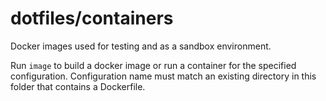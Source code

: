 # dotfiles/containers

Docker images used for testing and as a sandbox environment.

Run `image` to build a docker image or run a container for the specified configuration. Configuration name must match an existing directory in this folder that contains a Dockerfile.

